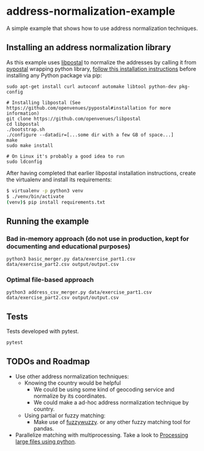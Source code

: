 # address-normalization-example
A simple example that shows how to use address normalization techniques.

## Installing an address normalization library

As this example uses [libpostal](https://github.com/openvenues/pypostal) to normalize the addresses by
calling it from [pypostal](https://github.com/openvenues/pypostal) wrapping python library, 
[follow this installation instructions](https://github.com/openvenues/pypostal#installation) before installing any Python package via pip:

```
sudo apt-get install curl autoconf automake libtool python-dev pkg-config

# Installing libpostal (See https://github.com/openvenues/pypostal#installation for more information)
git clone https://github.com/openvenues/libpostal
cd libpostal
./bootstrap.sh
./configure --datadir=[...some dir with a few GB of space...]
make
sudo make install

# On Linux it's probably a good idea to run
sudo ldconfig
```

After having completed that earlier libpostal installation instructions, create the virtualenv and install its requirements:

```sh
$ virtualenv -p python3 venv
$ ./venv/bin/activate
(venv)$ pip install requirements.txt
```

## Running the example

### Bad in-memory approach (do not use in production, kept for documenting and educational purposes)

```python3
python3 basic_merger.py data/exercise_part1.csv data/exercise_part2.csv output/output.csv
```

### Optimal file-based approach

```python3
python3 address_csv_merger.py data/exercise_part1.csv data/exercise_part2.csv output/output.csv
```


## Tests

Tests developed with pytest.

```sh
pytest
```

## TODOs and Roadmap
- Use other address normalization techniques:
  - Knowing the country would be helpful
    - We could be using some kind of geocoding service and normalize by its coordinates.
    - We could make a ad-hoc address normalization technique by country.
  - Using partial or fuzzy matching:  
    - Make use of [fuzzywuzzy](http://jonathansoma.com/lede/algorithms-2017/classes/fuzziness-matplotlib/fuzzing-matching-in-pandas-with-fuzzywuzzy/).
or any other fuzzy matching tool for pandas.
- Parallelize matching with multiprocessing. Take a look to [Processing large files using python](https://www.blopig.com/blog/2016/08/processing-large-files-using-python/).